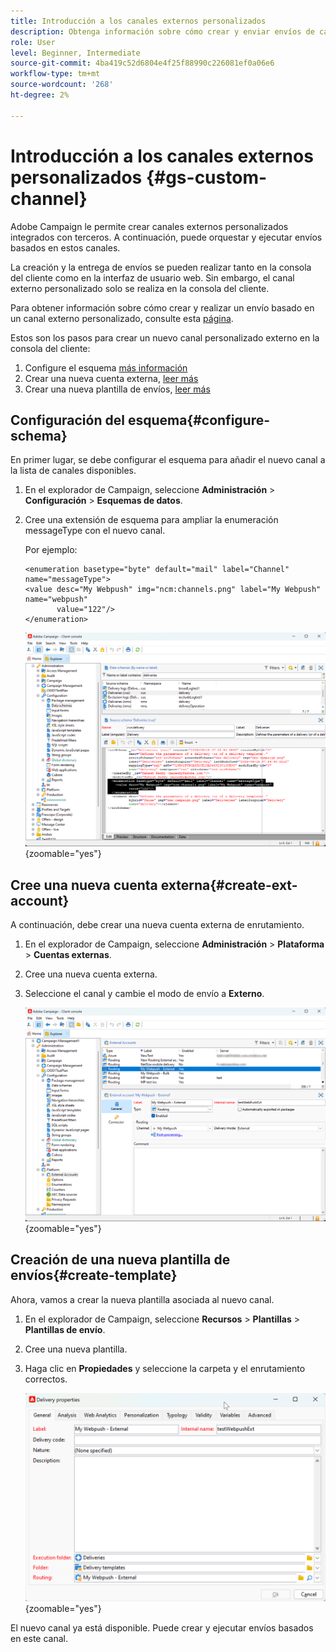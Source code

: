 ```yaml
---
title: Introducción a los canales externos personalizados
description: Obtenga información sobre cómo crear y enviar envíos de canales externos personalizados con Adobe Campaign Web
role: User
level: Beginner, Intermediate
source-git-commit: 4ba419c52d6804e4f25f88990c226081ef0a06e6
workflow-type: tm+mt
source-wordcount: '268'
ht-degree: 2%

---
```



# Introducción a los canales externos personalizados {#gs-custom-channel}

Adobe Campaign le permite crear canales externos personalizados integrados con terceros. A continuación, puede orquestar y ejecutar envíos basados en estos canales.

La creación y la entrega de envíos se pueden realizar tanto en la consola del cliente como en la interfaz de usuario web. Sin embargo, el canal externo personalizado solo se realiza en la consola del cliente.

Para obtener información sobre cómo crear y realizar un envío basado en un canal externo personalizado, consulte esta [página](https://experienceleague.adobe.com/docs/campaign-web/v8/msg/gs-custom-channel.html?lang=es).

Estos son los pasos para crear un nuevo canal personalizado externo en la consola del cliente:

1. Configure el esquema [más información](#configure-schema)
1. Crear una nueva cuenta externa, [leer más](#create-ext-account)
1. Crear una nueva plantilla de envíos, [leer más](#create-template)

## Configuración del esquema{#configure-schema}

En primer lugar, se debe configurar el esquema para añadir el nuevo canal a la lista de canales disponibles.

1. En el explorador de Campaign, seleccione **Administración** > **Configuración** > **Esquemas de datos**.

1. Cree una extensión de esquema para ampliar la enumeración messageType con el nuevo canal.

   Por ejemplo:

   ```
   <enumeration basetype="byte" default="mail" label="Channel" name="messageType">
   <value desc="My Webpush" img="ncm:channels.png" label="My Webpush" name="webpush"
          value="122"/>
   </enumeration>
   ```

   ![](assets/cus-schema.png){zoomable="yes"}

## Cree una nueva cuenta externa{#create-ext-account}

A continuación, debe crear una nueva cuenta externa de enrutamiento.

1. En el explorador de Campaign, seleccione **Administración** > **Plataforma** > **Cuentas externas**.

1. Cree una nueva cuenta externa.

1. Seleccione el canal y cambie el modo de envío a **Externo**.

   ![](assets/cus-ext-account.png){zoomable="yes"}

## Creación de una nueva plantilla de envíos{#create-template}

Ahora, vamos a crear la nueva plantilla asociada al nuevo canal.

1. En el explorador de Campaign, seleccione **Recursos** > **Plantillas** > **Plantillas de envío**.

1. Cree una nueva plantilla.

1. Haga clic en **Propiedades** y seleccione la carpeta y el enrutamiento correctos.

   ![](assets/cus-template.png){zoomable="yes"}

El nuevo canal ya está disponible. Puede crear y ejecutar envíos basados en este canal.


